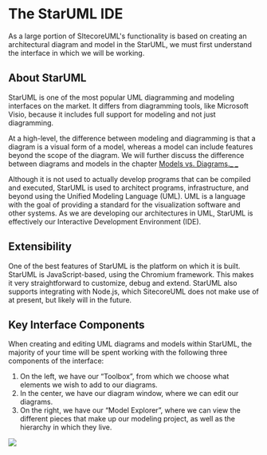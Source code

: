 # The StarUML IDE

As a large portion of SItecoreUML's functionality is based on creating an architectural diagram and model in the StarUML, we must first understand the interface in which we will be working.

## About StarUML

StarUML is one of the most popular UML diagramming and modeling interfaces on the market. It differs from diagramming tools, like Microsoft Visio, because it includes full support for modeling and not just diagramming.

At a high-level, the difference between modeling and diagramming is that a diagram is a visual form of a model, whereas a model can include features beyond the scope of the diagram. We will further discuss the difference between diagrams and models in the chapter [Models vs. Diagrams._ _](/guide/models-vs-diagrams.md)

Although it is not used to actually develop programs that can be compiled and executed, StarUML is used to architect programs, infrastructure, and beyond using the Unified Modeling Language \(UML\). UML is a language with the goal of providing a standard for the visualization software and other systems. As we are developing our architectures in UML, StarUML is effectively our Interactive Development Environment \(IDE\).

## Extensibility

One of the best features of StarUML is the platform on which it is built. StarUML is JavaScript-based, using the Chromium framework. This makes it very straightforward to customize, debug and extend. StarUML also supports integrating with Node.js, which SitecoreUML does not make use of at present, but likely will in the future.

## Key Interface Components

When creating and editing UML diagrams and models within StarUML, the majority of your time will be spent working with the following three components of the interface:

1. On the left, we have our “Toolbox”, from which we choose what elements we wish to add to our diagrams. 
2. In the center, we have our diagram window, where we can edit our diagrams. 
3. On the right, we have our “Model Explorer”, where we can view the different pieces that make up our modeling project, as well as the hierarchy in which they live. 

![](https://github.com/zkniebel/SitecoreUML/blob/master/assets/StarUML-IDE.png?raw=true)

